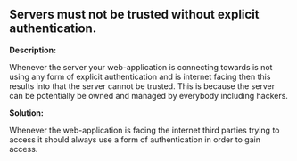 
Servers must not be trusted without explicit authentication.
-------

**Description:**

Whenever the server your web-application is connecting towards is not using any form of 
explicit authentication and is internet facing then this results into that the server 
cannot be trusted. This is because the server can be potentially be owned and managed by
everybody including hackers.


**Solution:**

Whenever the web-application is facing the internet third parties trying to 
access it should always use a form of authentication in order to gain access.

	